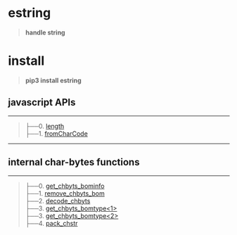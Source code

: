 
# estring
>__handle string__

# install
>__pip3 install estring__

## javascript APIs
-----------------------------------------------------------------------
>├──0. [length](estring/Images/length.0.png)  <br>
├──1. [fromCharCode](estring/Images/fromCharCode.0.png)  <br>




-----------------------------------------------------------------------

## internal char-bytes functions
-----------------------------------------------------------------------
>├──0. [get_chbyts_bominfo](estring/Images/get_chbyts_bominfo.0.png)  <br>
├──1. [remove_chbyts_bom](estring/Images/remove_chbyts_bom.0.png)  <br>
├──2. [decode_chbyts](estring/Images/decode_chbyts.0.png)  <br>
├──3. [get_chbyts_bomtype\<1\>](estring/Images/get_chbyts_bomtype.0.png)  <br>
├──3. [get_chbyts_bomtype\<2\>](estring/Images/get_chbyts_bomtype.1.png)  <br>
├──4. [pack_chstr](estring/Images/pack_chstr.0.png)  <br>





